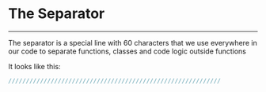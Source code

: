 # The Separator
-----

The separator is a special line with 60 characters that we use everywhere in our code to separate functions, classes and code logic outside functions

It looks like this:

```php
////////////////////////////////////////////////////////////
```
